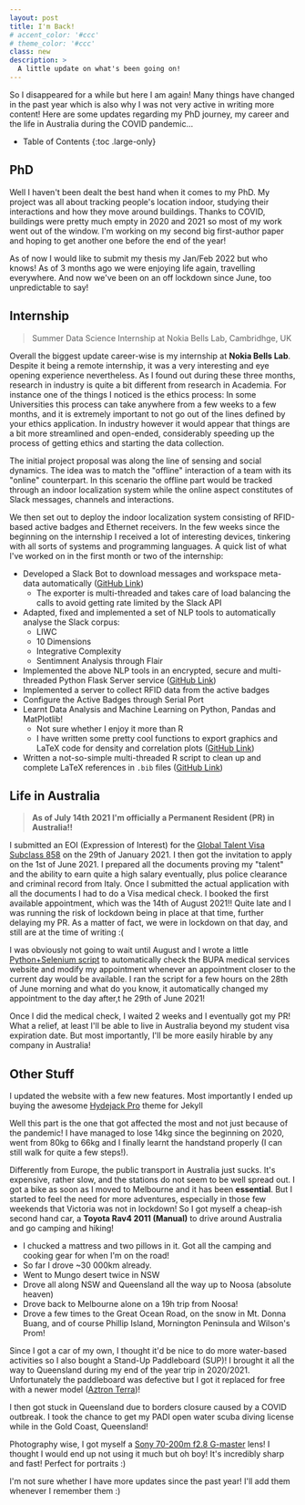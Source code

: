 ```yaml
---
layout: post
title: I'm Back!
# accent_color: '#ccc'
# theme_color: '#ccc'
class: new
description: >
  A little update on what's been going on!
---
```


So I disappeared for a while but here I am again! Many things have changed in the past year which is also why I was not very active in writing more content!
Here are some updates regarding my PhD journey, my career and the life in Australia during the COVID pandemic...


- Table of Contents
{:toc .large-only}

## PhD
Well I haven't been dealt the best hand when it comes to my PhD. My project was all about tracking people's location indoor, studying their interactions and how they move around buildings.
Thanks to COVID, buildings were pretty much empty in 2020 and 2021 so most of my work went out of the window.
I'm working on my second big first-author paper and hoping to get another one before the end of the year!

As of now I would like to submit my thesis my Jan/Feb 2022 but who knows! As of 3 months ago we were enjoying life again, travelling everywhere. And now we've been on an off lockdown since June, too unpredictable to say!

## Internship
> Summer Data Science Internship at Nokia Bells Lab, Cambridhge, UK

Overall the biggest update career-wise is my internship at **Nokia Bells Lab**.
Despite it being a remote internship, it was a very interesting and eye opening experience nevertheless. As I found out during these three months, research in industry is quite a bit different from research in Academia.
For instance one of the things I noticed is the ethics process: In some Universities this process can take anywhere from a few weeks to a few months, and it is extremely important to not go out of the lines defined by your ethics application.
In industry however it would appear that things are a bit more streamlined and open-ended, considerably speeding up the process of getting ethics and starting the data collection.

The initial project proposal was along the line of sensing and social dynamics. The idea was to match the "offline" interaction of a team with its "online" counterpart. In this scenario the offline part would be tracked through an indoor localization system while the online aspect constitutes of Slack messages, channels and interactions.

We then set out to deploy the indoor localization system consisting of RFID-based active badges and Ethernet receivers.
In the few weeks since the beginning on the internship I received a lot of interesting devices, tinkering with all sorts of systems and programming languages. A quick list of what I've worked on in the first month or two of the internship:
  - Developed a Slack Bot to download messages and workspace meta-data automatically ([GitHub Link](https://github.com/Gabryxx7/slack_exporter))
    - The exporter is multi-threaded and takes care of load balancing the calls to avoid getting rate limited by the Slack API
  - Adapted, fixed and implemented a set of NLP tools to automatically analyse the Slack corpus:
    - LIWC
    - 10 Dimensions
    - Integrative Complexity
    - Sentimnent Analysis through Flair
  - Implemented the above NLP tools in an encrypted, secure and multi-threaded Python Flask Server service  ([GitHub Link](https://github.com/Gabryxx7/nlp-flask-server))
  - Implemented a server to collect RFID data from the active badges
  - Configure the Active Badges through Serial Port
  - Learnt Data Analysis and Machine Learning on Python, Pandas and MatPlotlib!
    - Not sure whether I enjoy it more than R
    - I have written some pretty cool functions to export graphics and LaTeX code for density and correlation plots  ([GitHub Link](https://github.com/Gabryxx7/python_utils))
- Written a not-so-simple multi-threaded R script to clean up and complete LaTeX references in `.bib` files   ([GitHub Link](https://github.com/Gabryxx7/bibtex-cleaneR))

## Life in Australia
> **As of July 14th 2021 I'm officially a Permanent Resident (PR) in Australia!!**

I submitted an EOI (Expression of Interest) for the [Global Talent Visa Subclass 858](https://immi.homeaffairs.gov.au/visas/getting-a-visa/visa-listing/global-talent-visa-858) on the 29th of January 2021. I then got the invitation to apply on the 1st of June 2021.
I prepared all the documents proving my "talent" and the ability to earn quite a high salary eventually, plus police clearance and criminal record from Italy. Once I submitted the actual application with all the documents I had to do a Visa medical check.
I booked the first available appointment, which was the 14th of August 2021!! Quite late and I was running the risk of lockdown being in place at that time, further delaying my PR. As a matter of fact, we were in lockdown on that day, and still are at the time of writing :(

I was obviously not going to wait until August and I wrote a little [Python+Selenium script](https://gist.github.com/Gabryxx7/3e7fff8006c5e3d7f2a6ff4031afd34b) to automatically check the BUPA medical services website and modify my appointment whenever an appointment closer to the current day would be available.
I ran the script for a few hours on the 28th of June morning and what do you know, it automatically changed my appointment to the day after,t he 29th of June 2021!

Once I did the medical check, I waited 2 weeks and I eventually got my PR! What a relief, at least I'll be able to live in Australia beyond my student visa expiration date. But most importantly, I'll be more easily hirable by any company in Australia!

## Other Stuff
I updated the website with a few new features. Most importantly I ended up buying the awesome [Hydejack Pro](https://hydejack.com/) theme for Jekyll

Well this part is the one that got affected the most and not just because of the pandemic! I have managed to lose 14kg since the beginning on 2020, went from 80kg to 66kg and I finally learnt the handstand properly (I can still walk for quite a few steps!).

Differently from Europe, the public transport in Australia just sucks. It's expensive, rather slow, and the stations do not seem to be well spread out. I got a bike as soon as I moved to Melbourne and it has been **essential**.
But I started to feel the need for more adventures, especially in those few weekends that Victoria was not in lockdown! So I got myself a cheap-ish second hand car, a **Toyota Rav4 2011 (Manual)** to drive around Australia and go camping and hiking!
- I chucked a mattress and two pillows in it. Got all the camping and cooking gear for when I'm on the road!
- So far I drove ~30 000km already.
- Went to Mungo desert twice in NSW
- Drove all along NSW and Queensland all the way up to Noosa (absolute heaven)
- Drove back to Melbourne alone on a 19h trip from Noosa!
- Drove a few times to the Great Ocean Road, on the snow in Mt. Donna Buang, and of course Phillip Island, Mornington Peninsula and Wilson's Prom!

Since I got a car of my own, I thought it'd be nice to do more water-based activities so I also bought a Stand-Up Paddleboard (SUP)! I brought it all the way to Queensland during my end of the year trip in 2020/2021.
Unfortunately the paddleboard was defective but I got it replaced for free with a newer model ([Aztron Terra](https://aztronsports.com/products/details.html?id=76))!

I then got stuck in Queensland due to borders closure caused by a COVID outbreak. I took the chance to get my PADI open water scuba diving license while in the Gold Coast, Queensland!

Photography wise, I got myself a [Sony 70-200m f2.8 G-master](https://www.sony.com.au/electronics/camera-lenses/sel70200gm) lens! I thought I would end up not using it much but oh boy! It's incredibly sharp and fast! Perfect for portraits :)


I'm not sure whether I have more updates since the past year! I'll add them whenever I remember them :)